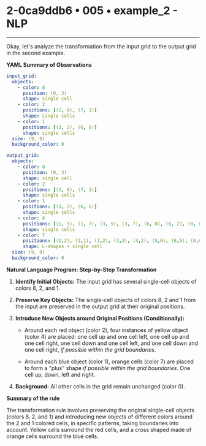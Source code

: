 # 2-0ca9ddb6 • 005 • example_2 - NLP

---
Okay, let's analyze the transformation from the input grid to the output grid in the second example.

**YAML Summary of Observations**

```yaml
input_grid:
  objects:
    - color: 8
      position: (0, 3)
      shape: single cell
    - color: 2
      positions: [(2, 6), (7, 1)]
      shape: single cells
    - color: 1
      positions: [(3, 2), (6, 6)]
      shape: single cells
  size: (9, 9)
  background_color: 0

output_grid:
  objects:
    - color: 8
      position: (0, 3)
      shape: single cell
    - color: 2
      positions: [(2, 6), (7, 1)]
      shape: single cells
    - color: 1
      positions: [(3, 2), (6, 6)]
      shape: single cells
    - color: 4
      positions: [(1, 5), (1, 7), (3, 5), (3, 7), (6, 0), (6, 2), (8, 0), (8, 2)]
      shape: single cells
    - color: 7
      positions: [(2,2), (3,1), (3,2), (3,3), (4,2), (5,6), (6,5), (6,6), (6,7), (7,6)]
      shape: L-shapes + single cell
  size: (9, 9)
  background_color: 0
```

**Natural Language Program: Step-by-Step Transformation**

1.  **Identify Initial Objects:** The input grid has several single-cell objects of colors 8, 2, and 1.

2.  **Preserve Key Objects:** The single-cell objects of colors 8, 2 and 1 from the input are preserved in the output grid at their original positions.

3.  **Introduce New Objects around Original Positions (Conditionally):**
    *   Around each red object (color 2), four instances of yellow object (color 4) are placed: one cell up and one cell left, one cell up and one cell right, one cell down and one cell left, and one cell down and one cell right, *if possible within the grid boundaries*.

    *   Around each blue object (color 1), orange cells (color 7) are placed to form a "plus" shape *if possible within the grid boundaries*. One cell up, down, left and right.

4.  **Background:** All other cells in the grid remain unchanged (color 0).

**Summary of the rule**

The transformation rule involves preserving the original single-cell objects (colors 8, 2, and 1) and introducing new objects of different colors around the 2 and 1 colored cells, in specific patterns, taking boundaries into account. Yellow cells surround the red cells, and a cross shaped made of orange cells surround the blue cells.

